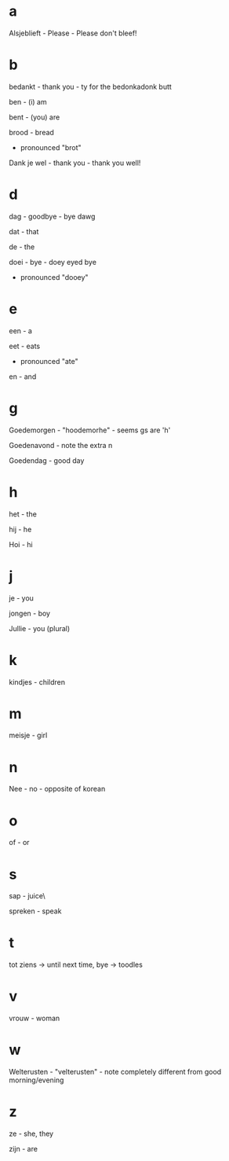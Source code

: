 # a

Alsjeblieft - Please - Please don't bleef!

# b

bedankt - thank you - ty for the bedonkadonk butt

ben - (i) am

bent - (you) are

brood - bread
- pronounced "brot"

Dank je wel - thank you - thank you well!

# d

dag - goodbye - bye dawg

dat - that

de - the

doei - bye - doey eyed bye
  - pronounced "dooey"

# e

een - a

eet - eats
- pronounced "ate"

en - and

# g

Goedemorgen - "hoodemorhe" - seems gs are 'h'

Goedenavond - note the extra n

Goedendag - good day

# h

het - the

hij - he

Hoi - hi

# j

je - you

jongen - boy

Jullie - you (plural)

# k

kindjes - children

# m

meisje - girl

# n

Nee - no - opposite of korean

# o

of - or

# s

sap - juice\

spreken - speak

# t

tot ziens -> until next time, bye -> toodles

# v

vrouw - woman

# w

Welterusten - "velterusten" - note completely different from good morning/evening

# z

ze - she, they

zijn - are